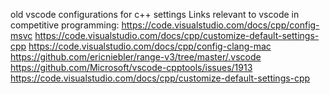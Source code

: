 old vscode configurations for c++ settings
Links relevant to vscode in competitive programming:
https://code.visualstudio.com/docs/cpp/config-msvc
https://code.visualstudio.com/docs/cpp/customize-default-settings-cpp
https://code.visualstudio.com/docs/cpp/config-clang-mac
https://github.com/ericniebler/range-v3/tree/master/.vscode
https://github.com/Microsoft/vscode-cpptools/issues/1913
https://code.visualstudio.com/docs/cpp/customize-default-settings-cpp

